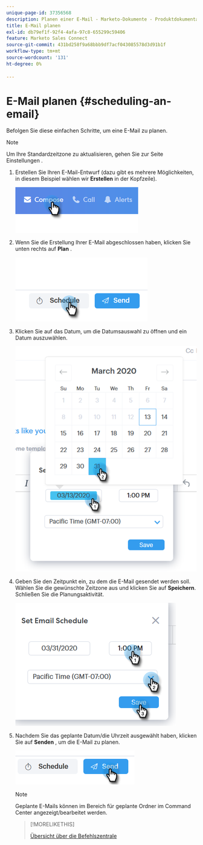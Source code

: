```yaml
---
unique-page-id: 37356568
description: Planen einer E-Mail - Marketo-Dokumente - Produktdokumentation
title: E-Mail planen
exl-id: db79ef1f-92f4-4afa-97c8-655299c59406
feature: Marketo Sales Connect
source-git-commit: 431bd258f9a68bbb9df7acf043085578d3d91b1f
workflow-type: tm+mt
source-wordcount: '131'
ht-degree: 0%

---
```


# E-Mail planen {#scheduling-an-email}

Befolgen Sie diese einfachen Schritte, um eine E-Mail zu planen.

>[!NOTE]
>
>Um Ihre Standardzeitzone zu aktualisieren, gehen Sie zur Seite Einstellungen .

1. Erstellen Sie Ihren E-Mail-Entwurf (dazu gibt es mehrere Möglichkeiten, in diesem Beispiel wählen wir **Erstellen** in der Kopfzeile).

   ![](assets/one-1.png)

1. Wenn Sie die Erstellung Ihrer E-Mail abgeschlossen haben, klicken Sie unten rechts auf **Plan** .

   ![](assets/two-1.png)

1. Klicken Sie auf das Datum, um die Datumsauswahl zu öffnen und ein Datum auszuwählen.

   ![](assets/three-1.png)

1. Geben Sie den Zeitpunkt ein, zu dem die E-Mail gesendet werden soll. Wählen Sie die gewünschte Zeitzone aus und klicken Sie auf **Speichern**. Schließen Sie die Planungsaktivität.

   ![](assets/four-1.png)

1. Nachdem Sie das geplante Datum/die Uhrzeit ausgewählt haben, klicken Sie auf **Senden** , um die E-Mail zu planen.

   ![](assets/five-1.png)

   >[!NOTE]
   >
   >Geplante E-Mails können im Bereich für geplante Ordner im Command Center angezeigt/bearbeitet werden.

   >[!MORELIKETHIS]
   >
   >[Übersicht über die Befehlszentrale](/help/marketo/product-docs/marketo-sales-connect/email/command-center/command-center-overview.md)
